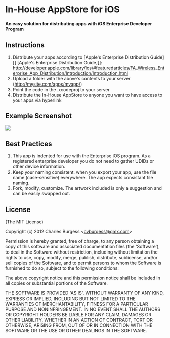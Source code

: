 # In-House AppStore for iOS
#### An easy solution for distributing apps with iOS Enterprise Developer Program

## Instructions
1. Distribute your apps according to [Apple's Enterprise Distribution Guide][]
	[Apple's Enterprise Distribution Guide][]: http://developer.apple.com/library/ios/#featuredarticles/FA_Wireless_Enterprise_App_Distribution/Introduction/Introduction.html
2. Upload a folder with the above's contents to your server (http://mysite.com/apps/myapp/)
3. Point the code in the .xcodeproj to your server
4. Distribute the In-House AppStore to anyone you want to have access to your apps via hyperlink

## Example Screenshot

![][1]

 [1]: http://cvburgess.aws.af.cm/wp-content/uploads/2012/09/IH-AppStore.png

## Best Practices
1. This app is indented for use with the Enterprise iOS program. As a registered enterprise developer you do not need to gather UDIDs or other device information.
2. Keep your naming consistent. when you export your app, use the file name (case-sensitive) everywhere. The app expects consistant file naming.
3. Fork, modify, customize. The artwork included is only a suggestion and can be easily swapped out.

## License 

(The MIT License)

Copyright (c) 2012 Charles Burgess &lt;cvburgess@gmx.com&gt;

Permission is hereby granted, free of charge, to any person obtaining
a copy of this software and associated documentation files (the
'Software'), to deal in the Software without restriction, including
without limitation the rights to use, copy, modify, merge, publish,
distribute, sublicense, and/or sell copies of the Software, and to
permit persons to whom the Software is furnished to do so, subject to
the following conditions:

The above copyright notice and this permission notice shall be
included in all copies or substantial portions of the Software.

THE SOFTWARE IS PROVIDED 'AS IS', WITHOUT WARRANTY OF ANY KIND,
EXPRESS OR IMPLIED, INCLUDING BUT NOT LIMITED TO THE WARRANTIES OF
MERCHANTABILITY, FITNESS FOR A PARTICULAR PURPOSE AND NONINFRINGEMENT.
IN NO EVENT SHALL THE AUTHORS OR COPYRIGHT HOLDERS BE LIABLE FOR ANY
CLAIM, DAMAGES OR OTHER LIABILITY, WHETHER IN AN ACTION OF CONTRACT,
TORT OR OTHERWISE, ARISING FROM, OUT OF OR IN CONNECTION WITH THE
SOFTWARE OR THE USE OR OTHER DEALINGS IN THE SOFTWARE.